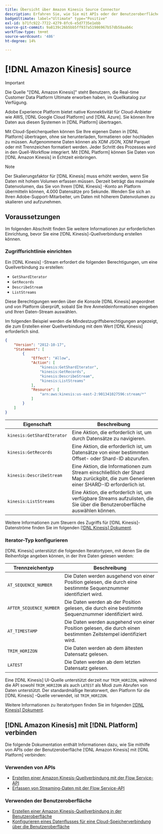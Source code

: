 ```yaml
---
title: Übersicht über Amazon Kinesis Source Connector
description: Erfahren Sie, wie Sie mit APIs oder der Benutzeroberfläche eine Verbindung zwischen Amazon Kinesis und Adobe Experience Platform herstellen.
badgeUltimate: label="Ultimate" type="Positive"
exl-id: b71fc922-7722-4279-8fc6-e5d7735e1ebb
source-git-commit: 9a8139c26b5bb5ff937a51986967b57db58aab6c
workflow-type: tm+mt
source-wordcount: '486'
ht-degree: 14%

---
```


# [!DNL Amazon Kinesis] source

>[!IMPORTANT]
>
>Die Quelle &quot;[!DNL Amazon Kinesis]&quot; steht Benutzern, die Real-time Customer Data Platform Ultimate erworben haben, im Quellkatalog zur Verfügung.

Adobe Experience Platform bietet native Konnektivität für Cloud-Anbieter wie AWS, [!DNL Google Cloud Platform] und [!DNL Azure]. Sie können Ihre Daten aus diesen Systemen in [!DNL Platform] übertragen.

Mit Cloud-Speicherquellen können Sie Ihre eigenen Daten in [!DNL Platform] übertragen, ohne sie herunterladen, formatieren oder hochladen zu müssen. Aufgenommene Daten können als XDM JSON, XDM Parquet oder mit Trennzeichen formatiert werden. Jeder Schritt des Prozesses wird in den Quell-Workflow integriert. Mit [!DNL Platform] können Sie Daten von [!DNL Amazon Kinesis] in Echtzeit einbringen.

>[!NOTE]
>
>Der Skalierungsfaktor für [!DNL Kinesis] muss erhöht werden, wenn Sie Daten mit hohem Volumen erfassen müssen. Derzeit beträgt das maximale Datenvolumen, das Sie von Ihrem [!DNL Kinesis] -Konto an Platform übermitteln können, 4.000 Datensätze pro Sekunde. Wenden Sie sich an Ihren Adobe-Support-Mitarbeiter, um Daten mit höherem Datenvolumen zu skalieren und aufzunehmen.

## Voraussetzungen

Im folgenden Abschnitt finden Sie weitere Informationen zur erforderlichen Einrichtung, bevor Sie eine [!DNL Kinesis]-Quellverbindung erstellen können.

### Zugriffsrichtlinie einrichten

Ein [!DNL Kinesis] -Stream erfordert die folgenden Berechtigungen, um eine Quellverbindung zu erstellen:

- `GetShardIterator`
- `GetRecords`
- `DescribeStream`
- `ListStreams`

Diese Berechtigungen werden über die Konsole [!DNL Kinesis] angeordnet und von Platform überprüft, sobald Sie Ihre Anmeldeinformationen eingeben und Ihren Daten-Stream auswählen.

Im folgenden Beispiel werden die Mindestzugriffsberechtigungen angezeigt, die zum Erstellen einer Quellverbindung mit dem Wert [!DNL Kinesis] erforderlich sind.

```json
{
    "Version": "2012-10-17",
    "Statement": [
        {
            "Effect": "Allow",
            "Action": [
                "kinesis:GetShardIterator",
                "kinesis:GetRecords",
                "kinesis:DescribeStream",
                "kinesis:ListStreams"
            ],
            "Resource": [
                "arn:aws:kinesis:us-east-2:901341027596:stream/*"
            ]
        }
    ]
}
```

| Eigenschaft | Beschreibung |
| -------- | ----------- |
| `kinesis:GetShardIterator` | Eine Aktion, die erforderlich ist, um durch Datensätze zu navigieren. |
| `kinesis:GetRecords` | Eine Aktion, die erforderlich ist, um Datensätze von einer bestimmten Offset- oder Shard-ID abzurufen. |
| `kinesis:DescribeStream` | Eine Aktion, die Informationen zum Stream einschließlich der Shard Map zurückgibt, die zum Generieren einer SHARD-ID erforderlich ist. |
| `kinesis:ListStreams` | Eine Aktion, die erforderlich ist, um verfügbare Streams aufzulisten, die Sie über die Benutzeroberfläche auswählen können. |

Weitere Informationen zum Steuern des Zugriffs für [!DNL Kinesis]-Datenströme finden Sie im folgenden [[!DNL Kinesis] Dokument](https://docs.aws.amazon.com/streams/latest/dev/controlling-access.html).

### Iterator-Typ konfigurieren

[!DNL Kinesis] unterstützt die folgenden Iteratortypen, mit denen Sie die Reihenfolge angeben können, in der Ihre Daten gelesen werden:

| Trennzeichentyp | Beschreibung |
| ------------- | ----------- |
| `AT_SEQUENCE_NUMBER` | Die Daten werden ausgehend von einer Position gelesen, die durch eine bestimmte Sequenznummer identifiziert wird. |
| `AFTER_SEQUENCE_NUMBER` | Die Daten werden ab der Position gelesen, die durch eine bestimmte Sequenznummer identifiziert wird. |
| `AT_TIMESTAMP` | Die Daten werden ausgehend von einer Position gelesen, die durch einen bestimmten Zeitstempel identifiziert wird. |
| `TRIM_HORIZON` | Die Daten werden ab dem ältesten Datensatz gelesen. |
| `LATEST` | Die Daten werden ab dem letzten Datensatz gelesen. |

Eine [!DNL Kinesis] UI-Quelle unterstützt derzeit nur `TRIM_HORIZON`, während die API sowohl `TRIM_HORIZON` als auch `LATEST` als Modi zum Abrufen von Daten unterstützt. Der standardmäßige Iteratorwert, den Platform für die [!DNL Kinesis] -Quelle verwendet, ist `TRIM_HORIZON`.

Weitere Informationen zu Iteratortypen finden Sie im folgenden [[!DNL Kinesis] Dokument](https://docs.aws.amazon.com/kinesis/latest/APIReference/API_GetShardIterator.html#API_GetShardIterator_RequestSyntax).

## [!DNL Amazon Kinesis] mit [!DNL Platform] verbinden

Die folgende Dokumentation enthält Informationen dazu, wie Sie mithilfe von APIs oder der Benutzeroberfläche [!DNL Amazon Kinesis] mit [!DNL Platform] verbinden:

### Verwenden von APIs

- [Erstellen einer Amazon Kinesis-Quellverbindung mit der Flow Service-API](../../tutorials/api/create/cloud-storage/kinesis.md)
- [Erfassen von Streaming-Daten mit der Flow Service-API](../../tutorials/api/collect/streaming.md)

### Verwenden der Benutzeroberfläche

- [Erstellen einer Amazon Kinesis-Quellverbindung in der Benutzeroberfläche](../../tutorials/ui/create/cloud-storage/kinesis.md)
- [Konfigurieren eines Datenflusses für eine Cloud-Speicherverbindung über die Benutzeroberfläche](../../tutorials/ui/dataflow/streaming/cloud-storage-streaming.md)

